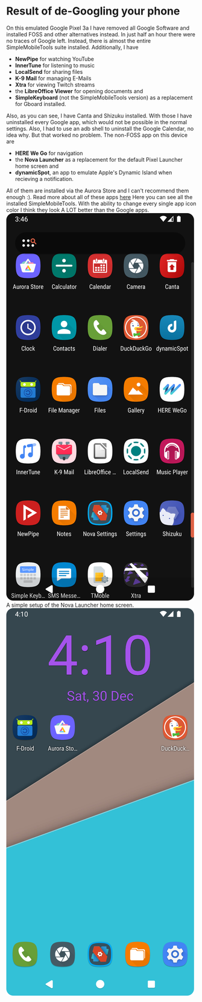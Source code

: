 # Result of de-Googling your phone
On this emulated Google Pixel 3a I have removed all Google Software and installed FOSS and other alternatives instead. In just half an hour there were no traces of Google left. Instead, there is almost the entire SimpleMobileTools suite installed. Additionally, I have
- **NewPipe** for watching YouTube
- **InnerTune** for listening to music
- **LocalSend** for sharing files
- **K-9 Mail** for managing E-Mails
- **Xtra** for viewing Twitch streams
- the **LibreOffice Viewer** for opening documents and
- **SimpleKeyboard** (not the SimpleMobileTools version) as a replacement for Gboard installed.

Also, as you can see, I have Canta and Shizuku installed. With those I have uninstalled every Google app, which would not be possible in the normal settings. Also, I had to use an adb shell to uninstall the Google Calendar, no idea why. But that worked no problem. The non-FOSS app on this device are
- **HERE We Go** for navigation
- the **Nova Launcher** as a replacement for the default Pixel Launcher home screen and
- **dynamicSpot**, an app to emulate Apple's Dynamic Island when recieving a notification.

All of them are installed via the Aurora Store and I can't recommend them enough :). Read more about all of these apps [here](https://github.com/diam0ndkiller/degoogle/blob/main/foss%20apps.md)
Here you can see all the installed SimpleMobileTools. With the ability to change every single app icon color I think they look A LOT better than the Google apps.
![Screenshot of the app drawer](https://github.com/diam0ndkiller/degoogle/blob/main/assets/de-googled%20pixel%20drawer.png)
A simple setup of the Nova Launcher home screen.
![Screenshot of the home screen](https://github.com/diam0ndkiller/degoogle/blob/main/assets/de-googled%20pixel%20home.png)
